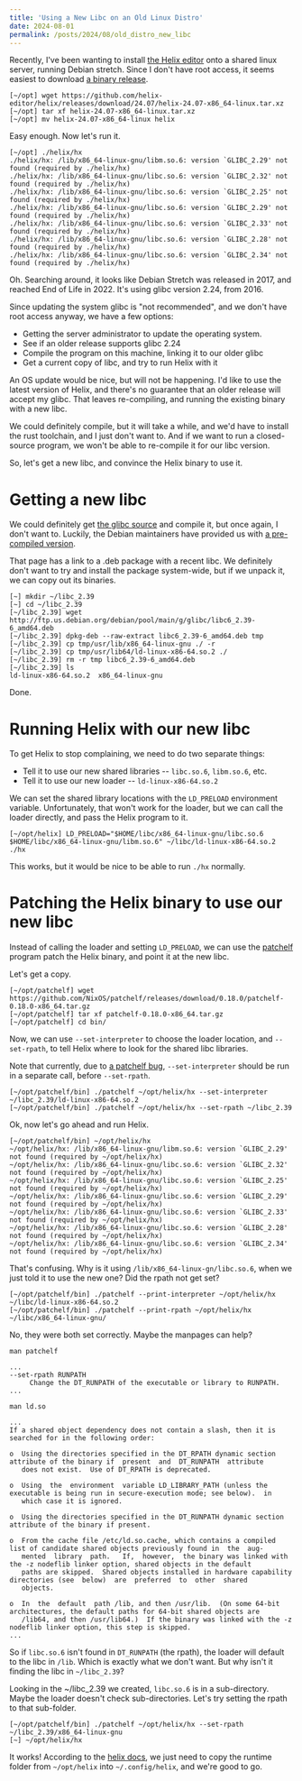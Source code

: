 ```yaml
---
title: 'Using a New Libc on an Old Linux Distro'
date: 2024-08-01
permalink: /posts/2024/08/old_distro_new_libc
---
```


Recently, I've been wanting to install [the Helix editor](https://helix-editor.com) onto a shared linux server, running Debian stretch.
Since I don't have root access, it seems easiest to download
[a binary release](https://github.com/helix-editor/helix/releases).

```
[~/opt] wget https://github.com/helix-editor/helix/releases/download/24.07/helix-24.07-x86_64-linux.tar.xz
[~/opt] tar xf helix-24.07-x86_64-linux.tar.xz
[~/opt] mv helix-24.07-x86_64-linux helix
```

Easy enough. Now let's run it.

```
[~/opt] ./helix/hx
./helix/hx: /lib/x86_64-linux-gnu/libm.so.6: version `GLIBC_2.29' not found (required by ./helix/hx)
./helix/hx: /lib/x86_64-linux-gnu/libc.so.6: version `GLIBC_2.32' not found (required by ./helix/hx)
./helix/hx: /lib/x86_64-linux-gnu/libc.so.6: version `GLIBC_2.25' not found (required by ./helix/hx)
./helix/hx: /lib/x86_64-linux-gnu/libc.so.6: version `GLIBC_2.29' not found (required by ./helix/hx)
./helix/hx: /lib/x86_64-linux-gnu/libc.so.6: version `GLIBC_2.33' not found (required by ./helix/hx)
./helix/hx: /lib/x86_64-linux-gnu/libc.so.6: version `GLIBC_2.28' not found (required by ./helix/hx)
./helix/hx: /lib/x86_64-linux-gnu/libc.so.6: version `GLIBC_2.34' not found (required by ./helix/hx)
```

Oh. Searching around, it looks like Debian Stretch was released in 2017,
 and reached End of Life in 2022. It's using glibc version 2.24, from 2016.

Since updating the system glibc is "not recommended", and we don't have root access anyway, we have a few options:
- Getting the server administrator to update the operating system.
- See if an older release supports glibc 2.24
- Compile the program on this machine, linking it to our older glibc
- Get a current copy of libc, and try to run Helix with it

An OS update would be nice, but will not be happening. 
I'd like to use the latest version of Helix, and there's no guarantee that an older release will accept my glibc.
That leaves re-compiling, and running the existing binary with a new libc.

We could definitely compile, but it will take a while, and we'd have to install the rust toolchain, and I just don't want to.
And if we want to run a closed-source program, we won't be able to re-compile it for our libc version.

So, let's get a new libc, and convince the Helix binary to use it.

# Getting a new libc

We could definitely get [the glibc source](https://ftp.gnu.org/gnu/glibc/) and compile it,
 but once again, I don't want to.
Luckily, the Debian maintainers have provided us with [a pre-compiled version](https://packages.debian.org/en/sid/libc6).

That page has a link to a .deb package with a recent libc.
We definitely don't want to try and install the package system-wide, but if we unpack it, we can copy out its binaries.

```
[~] mkdir ~/libc_2.39
[~] cd ~/libc_2.39
[~/libc_2.39] wget http://ftp.us.debian.org/debian/pool/main/g/glibc/libc6_2.39-6_amd64.deb
[~/libc_2.39] dpkg-deb --raw-extract libc6_2.39-6_amd64.deb tmp
[~/libc_2.39] cp tmp/usr/lib/x86_64-linux-gnu ./ -r
[~/libc_2.39] cp tmp/usr/lib64/ld-linux-x86-64.so.2 ./
[~/libc_2.39] rm -r tmp libc6_2.39-6_amd64.deb
[~/libc_2.39] ls
ld-linux-x86-64.so.2  x86_64-linux-gnu
```

Done.

# Running Helix with our new libc

To get Helix to stop complaining, we need to do two separate things:
- Tell it to use our new shared libraries -- `libc.so.6`, `libm.so.6`, etc.
- Tell it to use our new loader -- `ld-linux-x86-64.so.2`

We can set the shared library locations with the `LD_PRELOAD` environment variable.
Unfortunately, that won't work for the loader, but we can call the loader directly, and pass the Helix program to it.

```
[~/opt/helix] LD_PRELOAD="$HOME/libc/x86_64-linux-gnu/libc.so.6 $HOME/libc/x86_64-linux-gnu/libm.so.6" ~/libc/ld-linux-x86-64.so.2 ./hx
```

This works, but it would be nice to be able to run `./hx` normally.

# Patching the Helix binary to use our new libc

Instead of calling the loader and setting `LD_PRELOAD`, we can use the [patchelf](https://github.com/NixOS/patchelf) program patch the Helix binary,
and point it at the new libc.

Let's get a copy.

```
[~/opt/patchelf] wget https://github.com/NixOS/patchelf/releases/download/0.18.0/patchelf-0.18.0-x86_64.tar.gz
[~/opt/patchelf] tar xf patchelf-0.18.0-x86_64.tar.gz
[~/opt/patchelf] cd bin/
```

Now, we can use `--set-interpreter` to choose the loader location, and `--set-rpath`, to tell Helix where to look for the
shared libc libraries.

Note that currently, due to [a patchelf bug](https://github.com/NixOS/patchelf/issues/524), 
`--set-interpreter` should be run in a separate call, before `--set-rpath`.

```
[~/opt/patchelf/bin] ./patchelf ~/opt/helix/hx --set-interpreter ~/libc_2.39/ld-linux-x86-64.so.2
[~/opt/patchelf/bin] ./patchelf ~/opt/helix/hx --set-rpath ~/libc_2.39
```

Ok, now let's go ahead and run Helix.

```
[~/opt/patchelf/bin] ~/opt/helix/hx
~/opt/helix/hx: /lib/x86_64-linux-gnu/libm.so.6: version `GLIBC_2.29' not found (required by ~/opt/helix/hx)
~/opt/helix/hx: /lib/x86_64-linux-gnu/libc.so.6: version `GLIBC_2.32' not found (required by ~/opt/helix/hx)
~/opt/helix/hx: /lib/x86_64-linux-gnu/libc.so.6: version `GLIBC_2.25' not found (required by ~/opt/helix/hx)
~/opt/helix/hx: /lib/x86_64-linux-gnu/libc.so.6: version `GLIBC_2.29' not found (required by ~/opt/helix/hx)
~/opt/helix/hx: /lib/x86_64-linux-gnu/libc.so.6: version `GLIBC_2.33' not found (required by ~/opt/helix/hx)
~/opt/helix/hx: /lib/x86_64-linux-gnu/libc.so.6: version `GLIBC_2.28' not found (required by ~/opt/helix/hx)
~/opt/helix/hx: /lib/x86_64-linux-gnu/libc.so.6: version `GLIBC_2.34' not found (required by ~/opt/helix/hx)
```

That's confusing. Why is it using `/lib/x86_64-linux-gn/libc.so.6`, when we just told it to use the new one?
Did the rpath not get set?

```
[~/opt/patchelf/bin] ./patchelf --print-interpreter ~/opt/helix/hx
~/libc/ld-linux-x86-64.so.2
[~/opt/patchelf/bin] ./patchelf --print-rpath ~/opt/helix/hx
~/libc/x86_64-linux-gnu/
```

No, they were both set correctly. Maybe the manpages can help?

```
man patchelf

...
--set-rpath RUNPATH
     Change the DT_RUNPATH of the executable or library to RUNPATH.
...
```

```
man ld.so

...
If a shared object dependency does not contain a slash, then it is searched for in the following order:

o  Using the directories specified in the DT_RPATH dynamic section attribute of the binary if  present  and  DT_RUNPATH  attribute
   does not exist.  Use of DT_RPATH is deprecated.

o  Using  the  environment  variable LD_LIBRARY_PATH (unless the executable is being run in secure-execution mode; see below).  in
   which case it is ignored.

o  Using the directories specified in the DT_RUNPATH dynamic section attribute of the binary if present.

o  From the cache file /etc/ld.so.cache, which contains a compiled list of candidate shared objects previously found in  the  aug‐
   mented  library  path.   If,  however,  the binary was linked with the -z nodeflib linker option, shared objects in the default
   paths are skipped.  Shared objects installed in hardware capability directories (see  below)  are  preferred  to  other  shared
   objects.

o  In  the  default  path /lib, and then /usr/lib.  (On some 64-bit architectures, the default paths for 64-bit shared objects are
   /lib64, and then /usr/lib64.)  If the binary was linked with the -z nodeflib linker option, this step is skipped.
...
```

So if `libc.so.6` isn't found in `DT_RUNPATH` (the rpath), the loader will default to the libc in `/lib`. Which is exactly what we don't want.
But why isn't it finding the libc in `~/libc_2.39`?

Looking in the ~/libc_2.39 we created, `libc.so.6` is in a sub-directory. Maybe the loader doesn't check sub-directories.
 Let's try setting the rpath to that sub-folder.

```
[~/opt/patchelf/bin] ./patchelf ~/opt/helix/hx --set-rpath ~/libc_2.39/x86_64-linux-gnu
[~] ~/opt/helix/hx
```

It works! According to the [helix docs](https://docs.helix-editor.com/install.html), we just need to copy the runtime folder from `~/opt/helix`
into `~/.config/helix`, and we're good to go.

